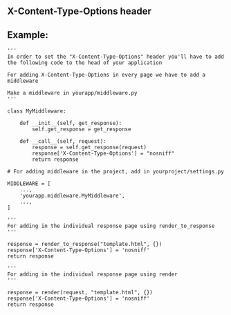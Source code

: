 X-Content-Type-Options header
-------

## Example:

    '''
    In order to set the "X-Content-Type-Options" header you'll have to add the following code to the head of your application

    For adding X-Content-Type-Options in every page we have to add a middleware

    Make a middleware in yourapp/middleware.py
    '''

    class MyMiddleware:

    	def __init__(self, get_response):
        	self.get_response = get_response

    	def __call__(self, request):
        	response = self.get_response(request)
        	response['X-Content-Type-Options'] = "nosniff"
        	return response
   	
   	# For adding middleware in the project, add in yourproject/settings.py

   	MIDDLEWARE = [
    	...,
    	'yourapp.middleware.MyMiddleware',
    	...,
	]	

	'''
	For adding in the individual response page using render_to_response
	'''

	response = render_to_response("template.html", {})
	response['X-Content-Type-Options'] = 'nosniff'
	return response

	'''
	For adding in the individual response page using render
	'''

	response = render(request, "template.html", {})
	response['X-Content-Type-Options'] = 'nosniff'
	return response

